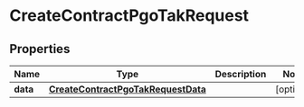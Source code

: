 

# CreateContractPgoTakRequest


## Properties

| Name | Type | Description | Notes |
|------------ | ------------- | ------------- | -------------|
|**data** | [**CreateContractPgoTakRequestData**](CreateContractPgoTakRequestData.md) |  |  [optional] |



